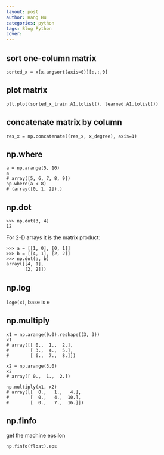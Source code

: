 ```yaml
---
layout: post
author: Hang Hu
categories: python
tags: Blog Python 
cover: 
---
```

## sort one-column matrix

```
sorted_x = x[x.argsort(axis=0)][:,:,0]
```


## plot matrix


```
plt.plot(sorted_x_train.A1.tolist(), learned.A1.tolist())
```


## concatenate matrix by column


```
res_x = np.concatenate((res_x, x_degree), axis=1)
```

## np.where

```
a = np.arange(5, 10)
a
# array([5, 6, 7, 8, 9])
np.where(a < 8) 
# (array([0, 1, 2]),)
```

## np.dot

```
>>> np.dot(3, 4)
12
```

For 2-D arrays it is the matrix product:

```
>>> a = [[1, 0], [0, 1]]
>>> b = [[4, 1], [2, 2]]
>>> np.dot(a, b)
array([[4, 1],
       [2, 2]])
```

## np.log

`loge(x)`, base is e

## np.multiply

```
x1 = np.arange(9.0).reshape((3, 3))
x1
# array([[ 0.,  1.,  2.],
#        [ 3.,  4.,  5.],
#        [ 6.,  7.,  8.]])

x2 = np.arange(3.0)
x2
# array([ 0.,  1.,  2.])

np.multiply(x1, x2)
# array([[  0.,   1.,   4.],
#        [  0.,   4.,  10.],
#        [  0.,   7.,  16.]])
```

## np.finfo

get the machine epsilon

```
np.finfo(float).eps
```